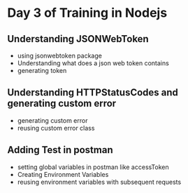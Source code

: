 # Day 3 of Training in Nodejs

## Understanding JSONWebToken
- using jsonwebtoken package
- Understanding what does a json web token contains
- generating token

## Understanding HTTPStatusCodes and generating custom error
- generating custom error
- reusing custom error class

## Adding Test in postman
- setting global variables in postman like accessToken
- Creating Environment Variables
- reusing environment variables with subsequent requests